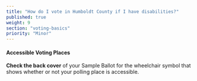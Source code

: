 ```yaml
---
title: "How do I vote in Humboldt County if I have disabilities?"
published: true
weight: 9
section: "voting-basics"
priority: "Minor"
---
```


#### Accessible Voting Places  

**Check the back cover** of your Sample Ballot for the wheelchair symbol that shows whether or not your polling place is accessible.  
